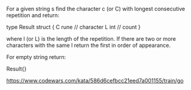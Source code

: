 For a given string s find the character c (or C) with longest consecutive repetition and return:

type Result struct {
    C rune // character
    L int  // count
}

where l (or L) is the length of the repetition. If there are two or more characters with the same l return the first in order of appearance.

For empty string return:

Result{}

https://www.codewars.com/kata/586d6cefbcc21eed7a001155/train/go